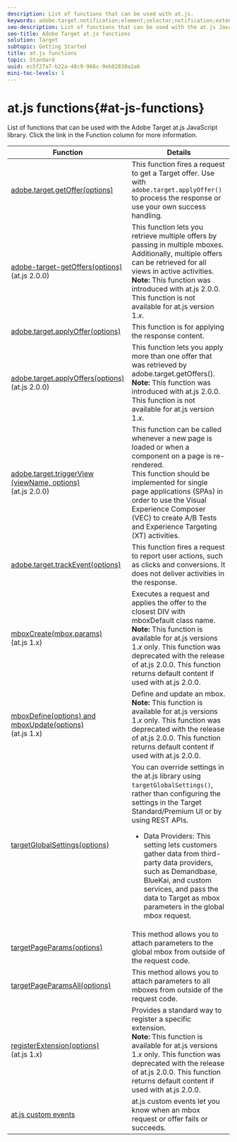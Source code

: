 ```yaml
---
description: List of functions that can be used with at.js.
keywords: adobe.target.notification;element;selector;notification;extension
seo-description: List of functions that can be used with the at.js JavaScript library in Adobe Target.
seo-title: Adobe Target at.js functions
solution: Target
subtopic: Getting Started
title: at.js functions
topic: Standard
uuid: ec5f27a7-b22a-48c9-968c-9eb02830a2a6
mini-toc-levels: 1 
---
```


# at.js functions{#at-js-functions}

List of functions that can be used with the Adobe Target at.js JavaScript library. Click the link in the Function column for more information.

|Function|Details|
| --- | --- |
|[adobe.target.getOffer(options)](/help/c-implementing-target/c-implementing-target-for-client-side-web/adobe-target-getOffer(options).md)|This function fires a request to get a Target offer. Use with `adobe.target.applyOffer()` to process the response or use your own success handling.|
|[adobe-target-getOffers(options)](/help/c-implementing-target/c-implementing-target-for-client-side-web/adobe-target-getOffers(options)-atjs-2.md)<br>(at.js 2.0.0)|This function lets you retrieve multiple offers by passing in multiple mboxes. Additionally, multiple offers can be retrieved for all views in active activities.<br>**Note:** This function was introduced with at.js 2.0.0. This function is not available for at.js version 1.*x*.|
|[adobe.target.applyOffer(options)](/help/c-implementing-target/c-implementing-target-for-client-side-web/adobe-target-applyOffer(options).md)|This function is for applying the response content.|
|[adobe.target.applyOffers(options)](/help/c-implementing-target/c-implementing-target-for-client-side-web/adobe-target-applyOffers(options)-atjs-2.md)<br>(at.js 2.0.0)|This function lets you apply more than one offer that was retrieved by adobe.target.getOffers().<br>**Note:** This function was introduced with at.js 2.0.0. This function is not available for at.js version 1.*x*.|
|[adobe.target.triggerView (viewName, options)](/help/c-implementing-target/c-implementing-target-for-client-side-web/adobe-target-triggerView-atjs-2.md)<br>(at.js 2.0.0)|This function can be called whenever a new page is loaded or when a component on a page is re-rendered.<br> This function should be implemented for single page applications (SPAs) in order to use the Visual Experience Composer (VEC) to create A/B Tests and Experience Targeting (XT) activities.|
|[adobe.target.trackEvent(options)](/help/c-implementing-target/c-implementing-target-for-client-side-web/adobe-target-trackEvent(options).md)|This function fires a request to report user actions, such as clicks and conversions. It does not deliver activities in the response.|
|[mboxCreate(mbox,params)](/help/c-implementing-target/c-implementing-target-for-client-side-web/mboxCreate-atjs-1x.md)<br>(at.js 1.x)|Executes a request and applies the offer to the closest DIV with mboxDefault class name.<br>**Note:** This function is available for at.js versions 1.*x* only. This function was deprecated with the release of at.js 2.0.0. This function returns default content if used with at.js 2.0.0.|
|[mboxDefine(options) and mboxUpdate(options)](/help/c-implementing-target/c-implementing-target-for-client-side-web/mboxDefine-mboxUpdate-atjs-1x.md)<br>(at.js 1.x)|Define and update an mbox.<br>**Note:** This function is available for at.js versions 1.*x* only. This function was deprecated with the release of at.js 2.0.0. This function returns default content if used with at.js 2.0.0.|
|[targetGlobalSettings(options)](/help/c-implementing-target/c-implementing-target-for-client-side-web/targetGlobalSettings.md)|You can override settings in the at.js library using `targetGlobalSettings()`, rather than configuring the settings in the Target Standard/Premium UI or by using REST APIs.<ul><li>Data Providers: This setting lets customers gather data from third-party data providers, such as Demandbase, BlueKai, and custom services, and pass the data to Target as mbox parameters in the global mbox request.|
|[targetPageParams(options)](/help/c-implementing-target/c-implementing-target-for-client-side-web/targetPageParams.md)|This method allows you to attach parameters to the global mbox from outside of the request code.|
|[targetPageParamsAll(options)](/help/c-implementing-target/c-implementing-target-for-client-side-web/targetPageParamsAll.md)|This method allows you to attach parameters to all mboxes from outside of the request code.|
|[registerExtension(options)](/help/c-implementing-target/c-implementing-target-for-client-side-web/registerExtension-atjs-1x.md)<br>(at.js 1.x)|Provides a standard way to register a specific extension.<br>**Note:** This function is available for at.js versions 1.*x* only. This function was deprecated with the release of at.js 2.0.0. This function returns default content if used with at.js 2.0.0.|
|[at.js custom events](/help/c-implementing-target/c-implementing-target-for-client-side-web/atjs-custom-events.md)|at.js custom events let you know when an mbox request or offer fails or succeeds.|